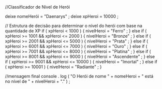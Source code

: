 //Classificador de Nível de Herói

deixe  nomeHerói  =  "Daenarys" ;
deixe  xpHeroi  =  10000 ;

// Estrutura de decisão para determinar o nível do herói com base na quantidade de XP
if  ( xpHeroi  <  1000 )  {
    nivelHeroi  =  "Ferro" ;
}  else  if  ( xpHeroi  >=  1001  &&  xpHeroi  <=  2000 )  {
    nivelHeroi  =  "Bronze" ;
}  else  if  ( xpHeroi  >=  2001  &&  xpHeroi  <=  5000 )  {
    nivelHeroi  =  "Prata" ;
}  else  if  ( xpHeroi  >=  6001  &&  xpHeroi  <=  7000 )  {
    nivelHeroi  =  "Ouro" ;
}  else  if  ( xpHeroi  >=  7001  &&  xpHeroi  <=  8000 )  {
    nivelHeroi  =  "Platina" ;
}  else  if  ( xpHeroi  >=  8001  &&  xpHeroi  <=  9000 )  {
    nivelHeroi  =  "Ascendente" ;
}  else  if  ( xpHeroi  >=  9001  &&  xpHeroi  <=  10000 )  {
    nivelHeroi  =  "Imortal" ;
}  else  if  ( xpHeroi  >=  10001 )  {
    nivelHeroi  =  "Radiante" ;
}

//mensagem final
console . log ( "O Herói de nome "  +  nomeHeroi  +  " está no nível de "  +  nivelHeroi  +  "." ) ;

